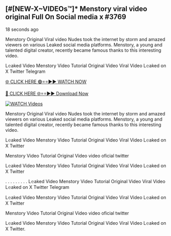## [#[NEW-X~VIDEOs™]* Menstory viral video original Full On Social media x #3769

18 seconds ago

Menstory Original Viral video Nudes took the internet by storm and amazed viewers on various Leaked social media platforms. Menstory, a young and talented digital creator, recently became famous thanks to this interesting video.

L𝚎aked Video Menstory Video Tutorial Original Video Viral Video L𝚎aked on X Twitter Telegram

[🌐 CLICK HERE 🟢==►► WATCH NOW](https://valovideo.net/valo-video/?bom)

[🔴 CLICK HERE 🌐==►► Download Now](https://valovideo.net/valo-video/?bom)

[![WATCH Videos](https://i.imgur.com/dJHk4Zq.gif)](https://valovideo.net/valo-video/?bom)

Menstory Original Viral video Nudes took the internet by storm and amazed viewers on various Leaked social media platforms. Menstory, a young and talented digital creator, recently became famous thanks to this interesting video.

L𝚎aked Video Menstory Video Tutorial Original Video Viral Video L𝚎aked on X Twitter

Menstory Video Tutorial Original Video video oficial twitter

L𝚎aked Video Menstory Video Tutorial Original Video Viral Video L𝚎aked on X Twitter

. . . . . . . . . L𝚎aked Video Menstory Video Tutorial Original Video Viral Video L𝚎aked on X Twitter Telegram

L𝚎aked Video Menstory Video Tutorial Original Video Viral Video L𝚎aked on X Twitter

Menstory Video Tutorial Original Video video oficial twitter

L𝚎aked Video Menstory Video Tutorial Original Video Viral Video L𝚎aked on X Twitter.